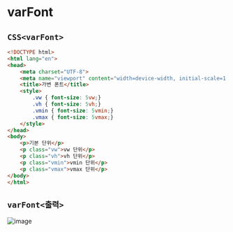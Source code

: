 # varFont

## `CSS<varFont>`
```html
<!DOCTYPE html>
<html lang="en">
<head>
    <meta charset="UTF-8">
    <meta name="viewport" content="width=device-width, initial-scale=1.0">
    <title>가변 폰트</title>
    <style>
        .vw { font-size: 5vw;}
        .vh { font-size: 5vh;}
        .vmin { font-size: 5vmin;}
        .vmax { font-size: 5vmax;}
    </style>
</head>
<body>
    <p>기본 단위</p>
    <p class="vw">vw 단위</p>
    <p class="vh">vh 단위</p>
    <p class="vmin">vmin 단위</p>
    <p class="vmax">vmax 단위</p>
</body>
</html>
```

## `varFont<출력>`
![image](https://github.com/dev13y/TIL/assets/145516942/6913cf3a-c7b2-47fe-a434-8dc88bf7f9b5)



